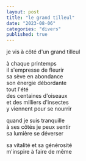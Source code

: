 ```yaml
---
layout: post
title: "le grand tilleul"
date: "2023-08-06"
categories: "divers"
published: true
---
```


je vis à côté d'un grand tilleul  

à chaque printemps  
il s'empresse de fleurir  
sa sève en abondance  
son énergie débordante  
tout l'été  
des centaines d'oiseaux  
et des milliers d'insectes  
y viennent pour se nourrir  

quand je suis tranquille  
à ses côtés je peux sentir  
sa lumière se déverser  

sa vitalité et sa générosité  
m'inspire à faire de même  
